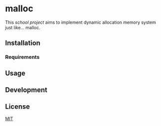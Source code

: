 # malloc

This _school project_ aims to implement dynamic allocation memory system just like... malloc.

## Installation

### Requirements

## Usage

## Development

## License
[MIT](https://choosealicense.com/licenses/mit/)